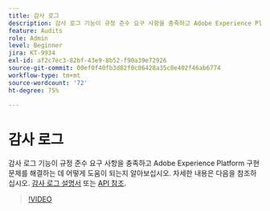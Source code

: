 ```yaml
---
title: 감사 로그
description: 감사 로그 기능이 규정 준수 요구 사항을 충족하고 Adobe Experience Platform 구현 문제를 해결하는 데 어떻게 도움이 되는지 알아보십시오.
feature: Audits
role: Admin
level: Beginner
jira: KT-9934
exl-id: af2c7ec3-82bf-43e9-8b52-f90a39e72926
source-git-commit: 00ef0f40fb3d82f0c06428a35c0e402f46ab6774
workflow-type: tm+mt
source-wordcount: '72'
ht-degree: 75%

---
```


# 감사 로그

감사 로그 기능이 규정 준수 요구 사항을 충족하고 Adobe Experience Platform 구현 문제를 해결하는 데 어떻게 도움이 되는지 알아보십시오. 자세한 내용은 다음을 참조하십시오. [감사 로그 설명서](https://experienceleague.adobe.com/docs/experience-platform/landing/governance-privacy-security/audit-logs/overview.html?lang=ko) 또는 [API 참조](https://developer.adobe.com/experience-platform-apis/references/audit-query/).

>[!VIDEO](https://video.tv.adobe.com/v/341450?learn=on)

